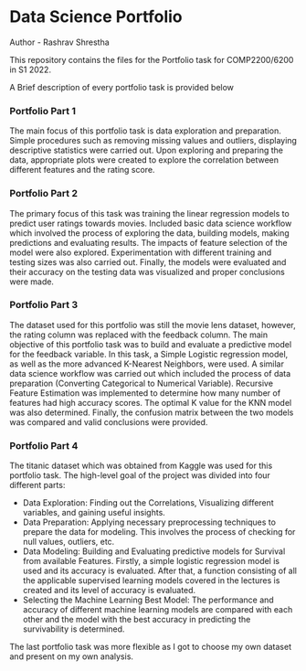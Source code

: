 # Data Science Portfolio

Author - Rashrav Shrestha

This repository contains the files for the Portfolio task for COMP2200/6200 in S1 2022. 


A Brief description of every portfolio task is provided below

### Portfolio Part 1
The main focus of this portfolio task is data exploration and preparation. 
Simple procedures such as removing missing values and outliers, displaying descriptive statistics were carried out. Upon exploring and preparing the data, appropriate plots were created to explore the correlation between different features and the rating score. 

### Portfolio Part 2

The primary focus of this task was training the linear regression models to predict user ratings towards movies. Included basic data science workflow which involved the process of exploring the data, building models, making predictions and evaluating results. The impacts of feature selection of the model were also explored. Experimentation with different training and testing sizes was also carried out. Finally, the models were evaluated and their accuracy on the testing data was visualized and proper conclusions were made. 


### Portfolio Part 3
The dataset used for this portfolio was still the movie lens dataset, however, the rating column was replaced with the feedback column. The main objective of this portfolio task was to build and evaluate a predictive model for the feedback variable. In this task, a Simple Logistic regression model, as well as the more advanced K-Nearest Neighbors, were used. A similar data science workflow was carried out which included the process of data preparation (Converting Categorical to Numerical Variable). Recursive Feature Estimation was implemented to determine how many number of features had high accuracy scores. The optimal K value for the KNN model was also determined. Finally, the confusion matrix between the two models was compared and valid conclusions were provided.


### Portfolio Part 4
The titanic dataset which was obtained from Kaggle was used for this portfolio task. The high-level goal of the project was divided into four different parts:
- Data Exploration: Finding out the Correlations, Visualizing different variables, and gaining useful insights.
- Data Preparation: Applying necessary preprocessing techniques to prepare the data for modeling. This involves the process of checking for null values, outliers, etc.
- Data Modeling: Building and Evaluating predictive models for Survival from available Features. Firstly, a simple logistic regression model is used and its accuracy is evaluated. After that, a function consisting of all the applicable supervised learning models covered in the lectures is created and its level of accuracy is evaluated.
- Selecting the Machine Learning Best Model: The performance and accuracy of different machine learning models are compared with each other and the model with the best accuracy in predicting the survivability is determined.

The last portfolio task was more flexible as I got to choose my own dataset and present on my own analysis. 
